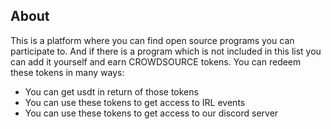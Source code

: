 ## About

This is a platform where you can find open source programs you can participate to. And if there is a program which is not included in this list you can add it yourself and earn CROWDSOURCE tokens. You can redeem these tokens in many ways:

- You can get usdt in return of those tokens
- You can use these tokens to get access to IRL events
- You can use these tokens to get access to our discord server

